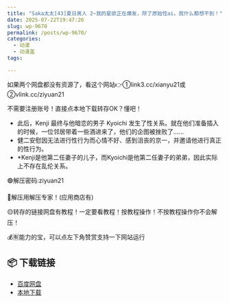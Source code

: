 ```yaml
---
title: "Saka太太[43]夏日男人 2~我的星欲正在爆发，除了原始性ai，我什么都想不到！"
date: 2025-07-22T19:47:26
slug: wp-9670
permalink: /posts/wp-9670/
categories:
  - 动漫
  - 动漫盖
tags:

---
```


如果两个网盘都没有资源了，看这个网站👉①link3.cc/xianyu21或②vlink.cc/ziyuan21

不需要注册账号！直接点本地下载转存OK？懂吧！

*   此后，Kenji 最终与他暗恋的男子 Kyoichi 发生了性关系。就在他们准备插入的时候，一位邻居带着一些酒进来了，他们的企图被挫败了……
*   健二安慰因无法进行性行为而心情不好、感到沮丧的京一，并邀请他进行真正的性行为。
*   \*Kenji是他第二任妻子的儿子，而Kyoichi是他第二任妻子的弟弟，因此实际上不存在乱伦关系。

🟢解压密码:ziyuan21

🔵解压用解压专家！(应用商店有)

🟡转存的链接网盘有教程！一定要看教程！按教程操作！不按教程操作你不会解压！

💰🈶能力的宝，可以点左下角赞赏支持一下网站运行

## 📦 下载链接
- [百度网盘](https://blziyuan21.com/pay-download/9670?key=857cca09a4&down_id=0)
- [本地下载](https://blziyuan21.com/pay-download/9670?key=857cca09a4&down_id=1)

